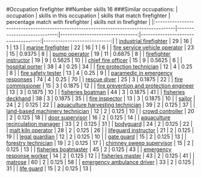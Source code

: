 #Occupation firefighter
##Number skills 16
###Similar occupations:
| occupation                                                                            |   skills in this occupation |   skills that match firefighter |   percentage match with firefighter |   skills not in firefighter |
|:--------------------------------------------------------------------------------------|----------------------------:|--------------------------------:|------------------------------------:|----------------------------:|
| [industrial firefighter](industrial_firefighter.md)                                   |                          29 |                              16 |                              1      |                          13 |
| [marine firefighter](marine_firefighter.md)                                           |                          22 |                              16 |                              1      |                           6 |
| [fire service vehicle operator](fire_service_vehicle_operator.md)                     |                          23 |                              15 |                              0.9375 |                           8 |
| [pump operator](pump_operator.md)                                                     |                          19 |                              11 |                              0.6875 |                           8 |
| [firefighter instructor](firefighter_instructor.md)                                   |                          19 |                               9 |                              0.5625 |                          10 |
| [chief fire officer](chief_fire_officer.md)                                           |                          15 |                               9 |                              0.5625 |                           6 |
| [hospital porter](hospital_porter.md)                                                 |                          38 |                               4 |                              0.25   |                          34 |
| [fire protection technician](fire_protection_technician.md)                           |                          12 |                               4 |                              0.25   |                           8 |
| [fire safety tester](fire_safety_tester.md)                                           |                          13 |                               4 |                              0.25   |                           9 |
| [paramedic in emergency responses](paramedic_in_emergency_responses.md)               |                          74 |                               4 |                              0.25   |                          70 |
| [rescue diver](rescue_diver.md)                                                       |                          25 |                               3 |                              0.1875 |                          22 |
| [fire commissioner](fire_commissioner.md)                                             |                          15 |                               3 |                              0.1875 |                          12 |
| [fire prevention and protection engineer](fire_prevention_and_protection_engineer.md) |                          13 |                               3 |                              0.1875 |                          10 |
| [fisheries boatman](fisheries_boatman.md)                                             |                          44 |                               3 |                              0.1875 |                          41 |
| [fisheries deckhand](fisheries_deckhand.md)                                           |                          38 |                               3 |                              0.1875 |                          35 |
| [fire inspector](fire_inspector.md)                                                   |                          13 |                               3 |                              0.1875 |                          10 |
| [sailor](sailor.md)                                                                   |                          24 |                               2 |                              0.125  |                          22 |
| [aquaculture harvesting technician](aquaculture_harvesting_technician.md)             |                          39 |                               2 |                              0.125  |                          37 |
| [land-based machinery technician](land-based_machinery_technician.md)                 |                          12 |                               2 |                              0.125  |                          10 |
| [crowd controller](crowd_controller.md)                                               |                          20 |                               2 |                              0.125  |                          18 |
| [door supervisor](door_supervisor.md)                                                 |                          16 |                               2 |                              0.125  |                          14 |
| [aquaculture recirculation manager](aquaculture_recirculation_manager.md)             |                          33 |                               2 |                              0.125  |                          31 |
| [bodyguard](bodyguard.md)                                                             |                          24 |                               2 |                              0.125  |                          22 |
| [malt kiln operator](malt_kiln_operator.md)                                           |                          28 |                               2 |                              0.125  |                          26 |
| [lifeguard instructor](lifeguard_instructor.md)                                       |                          21 |                               2 |                              0.125  |                          19 |
| [legal guardian](legal_guardian.md)                                                   |                          12 |                               2 |                              0.125  |                          10 |
| [gate guard](gate_guard.md)                                                           |                          15 |                               2 |                              0.125  |                          13 |
| [forestry technician](forestry_technician.md)                                         |                          19 |                               2 |                              0.125  |                          17 |
| [chimney sweep supervisor](chimney_sweep_supervisor.md)                               |                          15 |                               2 |                              0.125  |                          13 |
| [fisheries boatmaster](fisheries_boatmaster.md)                                       |                          45 |                               2 |                              0.125  |                          43 |
| [emergency response worker](emergency_response_worker.md)                             |                          14 |                               2 |                              0.125  |                          12 |
| [fisheries master](fisheries_master.md)                                               |                          43 |                               2 |                              0.125  |                          41 |
| [matrose](matrose.md)                                                                 |                          60 |                               2 |                              0.125  |                          58 |
| [emergency ambulance driver](emergency_ambulance_driver.md)                           |                          33 |                               2 |                              0.125  |                          31 |
| [life guard](life_guard.md)                                                           |                          15 |                               2 |                              0.125  |                          13 |
